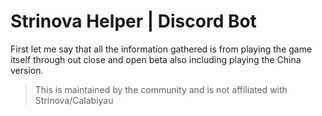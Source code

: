 # Strinova Helper | Discord Bot #

First let me say that all the information gathered is from playing the game itself through out close and open beta also including playing the China version. 

> This is maintained by the community and is not affiliated with Strinova/Calabiyau